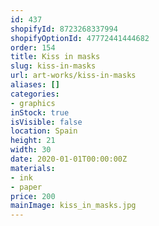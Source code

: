 ```yaml
---
id: 437
shopifyId: 8723268337994
shopifyOptionId: 47772441444682
order: 154
title: Kiss in masks
slug: kiss-in-masks
url: art-works/kiss-in-masks
aliases: []
categories:
- graphics
inStock: true
isVisible: false
location: Spain
height: 21
width: 30
date: 2020-01-01T00:00:00Z
materials:
- ink
- paper
price: 200
mainImage: kiss_in_masks.jpg
---
```

